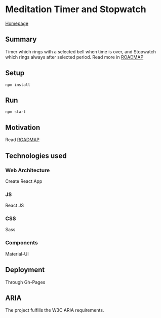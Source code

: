 # Meditation Timer and Stopwatch
[Homepage](https://panchopoliti.github.io/meditation-timer/)

## Summary
Timer which rings with a selected bell when time is over, and Stopwatch which rings always after selected period.
Read more in [ROADMAP](https://github.com/panchopoliti/meditation-timer/blob/master/ROADMAP.md)

## Setup
`npm install`

## Run
`npm start`

## Motivation
Read [ROADMAP](https://github.com/panchopoliti/meditation-timer/blob/master/ROADMAP.md)

## Technologies used

### Web Architecture
Create React App

### JS
React JS

### CSS
Sass

### Components
Material-UI 

## Deployment
Through Gh-Pages

## ARIA
The project fulfills the W3C ARIA requirements.
